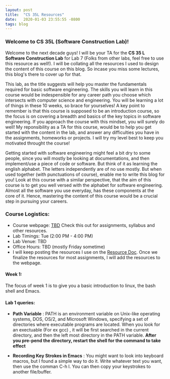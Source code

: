 ```yaml
---
layout: post
title:  "CS 35L Resources"
date:   2020-01-03 23:55:55 -0800
tags: blog
---
```


### Welcome to CS 35L (Software Construction Lab)! 

Welcome to the next decade guys! I will be your TA for the **CS 35 L Software Construction Lab** for Lab 7 (Folks from other labs, feel free to use this resource as well!). I will be collating all the resources I used to design the content of this course on this blog. So incase you miss some lectures, this blog's there to cover up for that. 

This lab, as the title suggests will help you master the fundamentals required for basic software engineering. The skills you will learn in this course would be indespensible for any career path you choose which intersects with computer science and engineering. You will be learning a lot of things in these 10 weeks, so brace for yourselves! A key point to remember is that this course is supposed to be an introduction course, so the focus is on covering a breadth and basics of the key topics in software engineering. If you approach the course with this mindset, you will surely do well! My reponsibility as a TA for this course, would be to help you get started with the content in the lab, and answer any difficulties you have in the assignments, homeworks or projects. I will try my level best to keep you motivated throught the course! 

Getting started with software engineering might feel a bit dry to some people, since you will mostly be looking at documentations, and then implement/use a piece of code or software. But think of it as learning the english alphabet. The letters independently are of no use mostly. But when used together (with punctuations of course), enable me to write this blog for you! Look at this course with a similar perspective, that the aim of this course is to get you well versed with the alphabet for software engineering. Almost all the software you use everyday, has these components at the core of it. Hence, mastering the content of this course would be a crucial step in pursuing your careers. 

### Course Logistics: 

* Course webpage: [TBD](https://web.cs.ucla.edu/classes/fall19/cs35L/) Check this out for assignments, syllabus and other resources.
* Lab Timings: Tue (2:00 PM - 4:00 PM)
* Lab Venue: TBD
* Office Hours: TBD (mostly Friday sometime)
* I will keep posting the resources I use on the [Resource Doc](https://docs.google.com/document/d/17EL1mngL9oJqdsLlAkdAKxvNWQrm4TWvjQ_PIAlftPY/edit). Once we finalize the resources for most assignments, I will add the resources to the webpage. 


#### **Week 1**:

The focus of week 1 is to give you a basic introduction to linux, the bash shell and Emacs. 

#### Lab 1 queries:
* **Path Variable** : PATH is an environment variable on Unix-like operating systems, DOS, OS/2, and Microsoft Windows, specifying a set of directories where executable programs are located. When you look for an exectuable (For ex gcc) , it will be first searched in the current directory, and then the left most directory in the PATH variable. **After you pre-pend the directory, restart the shell for the command to take effect**

* **Recording Key Strokes in Emacs** : You might want to look into keyboard macros, but I found a simple way to do it. Write whatever text you want, then use the comman C-h l. You can then copy your keystrokes to another file/buffer. 










